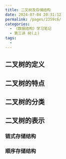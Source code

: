 ```yaml
---
title: 二叉树及存储结构
date: 2024-07-04 20:31:12
permalink: /pages/2359c6/
categories:
  - 《数据结构》学习笔记
  - 第三讲 树(上)
tags:
  - 
---
```


## 二叉树的定义

## 二叉树的特点

## 二叉树的分类

## 二叉树的表示

### 链式存储结构

### 顺序存储结构
